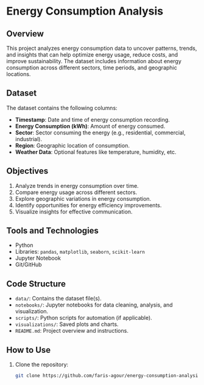 # Energy Consumption Analysis

## Overview
This project analyzes energy consumption data to uncover patterns, trends, and insights that can help optimize energy usage, reduce costs, and improve sustainability. The dataset includes information about energy consumption across different sectors, time periods, and geographic locations.

## Dataset
The dataset contains the following columns:
- **Timestamp**: Date and time of energy consumption recording.
- **Energy Consumption (kWh)**: Amount of energy consumed.
- **Sector**: Sector consuming the energy (e.g., residential, commercial, industrial).
- **Region**: Geographic location of consumption.
- **Weather Data**: Optional features like temperature, humidity, etc.

## Objectives
1. Analyze trends in energy consumption over time.
2. Compare energy usage across different sectors.
3. Explore geographic variations in energy consumption.
4. Identify opportunities for energy efficiency improvements.
5. Visualize insights for effective communication.

## Tools and Technologies
- Python
- Libraries: `pandas`, `matplotlib`, `seaborn`, `scikit-learn`
- Jupyter Notebook
- Git/GitHub

## Code Structure
- `data/`: Contains the dataset file(s).
- `notebooks/`: Jupyter notebooks for data cleaning, analysis, and visualization.
- `scripts/`: Python scripts for automation (if applicable).
- `visualizations/`: Saved plots and charts.
- `README.md`: Project overview and instructions.

## How to Use
1. Clone the repository:
   ```bash
   git clone https://github.com/faris-agour/energy-consumption-analysis.git
